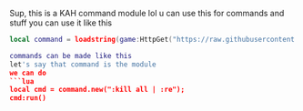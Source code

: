 Sup, this is a KAH command module lol
u can use this for commands and stuff
you can use it like this
```lua
local command = loadstring(game:HttpGet("https://raw.githubusercontent.com/SebExMachina/ROBLOX-scripts-ig/main/admin-house/kohls/command-module/script.lua")()```

commands can be made like this
let's say that command is the module
we can do
```lua
local cmd = command.new(":kill all | :re");
cmd:run()
```
